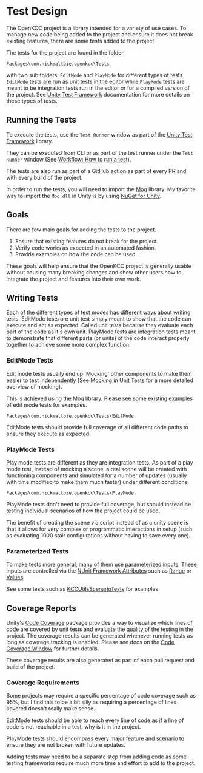 # Test Design

The OpenKCC project is a library intended for a variety of use cases.
To manage new code being added to the project and ensure it does not break
existing features, there are some tests added to the project.

The tests for the project are found in the folder

```text
Packages\com.nickmaltbie.openkcc\Tests
```

with two sub folders, `EditMode` and `PlayMode` for different types of
tests. `EditMode` tests are run as unit tests in the editor while `PlayMode`
tests are meant to be integration tests run in the editor or for a
compiled version of the project. See [Unity Test Framework](https://docs.unity3d.com/Packages/com.unity.test-framework@2.0/manual/index.html)
documentation for more details on these types of tests.

## Running the Tests

To execute the tests, use the `Test Runner` window as part of the
[Unity Test Framework](https://docs.unity3d.com/Packages/com.unity.test-framework@1.1/manual/index.html)
library.

They can be executed from CLI or as part of the test runner under
the `Test Runner` window (See [Workflow: How to run a test](https://docs.unity3d.com/Packages/com.unity.test-framework@1.1/manual/workflow-run-test.html)).

The tests are also run as part of a GitHub action as part of every
PR and with every build of the project.

In order to run the tests, you will need to import the [Moq](https://github.com/moq/moq)
library. My favorite way to import the `Moq.dll` in Unity is by using
[NuGet for Unity](https://github.com/GlitchEnzo/NuGetForUnity).

## Goals

There are few main goals for adding the tests to the project.

1. Ensure that existing features do not break for the project.
1. Verify code works as expected in an automated fashion.
1. Provide examples on how the code can be used.

These goals will help ensure that the OpenKCC project is generally usable
without causing many breaking changes and show other users how
to integrate the project and features into their own work.

## Writing Tests

Each of the different types of test modes has different ways about writing
tests. EditMode tests are unit test simply meant to show that the code can
execute and act as expected. Called unit tests because they evaluate
each part of the code as it's own unit. PlayMode tests are integration tests
meant to demonstrate that different parts (or units) of the code interact
properly together to achieve some more complex function.

### EditMode Tests

Edit mode tests usually end up 'Mocking' other components to make them
easier to test independently (See [Mocking in Unit Tests](https://microsoft.github.io/code-with-engineering-playbook/automated-testing/unit-testing/mocking/)
for a more detailed overview of mocking).

This is achieved using the [Moq](https://github.com/Moq/moq4) library. Please
see some existing examples of edit mode tests for examples.

```text
Packages\com.nickmaltbie.openkcc\Tests\EditMode
```

EditMode tests should provide full coverage of all different code paths to
ensure they execute as expected.

### PlayMode Tests

Play mode tests are different as they are integration tests.
As part of a play mode test, instead of mocking a scene, a real scene will
be created with functioning components and simulated for a number
of updates (usually with time modified to make them much faster) under
different conditions.

```text
Packages\com.nickmaltbie.openkcc\Tests\PlayMode
```

PlayMode tests don't need to provide full coverage, but should instead
be testing individual scenarios of how the project could be used.

The benefit of creating the scene via script instead of as a unity scene is that
it allows for very complex or programmatic interactions in setup (such as
evaluating 1000 stair configurations without having to save every one).

### Parameterized Tests

To make tests more general, many of them use parameterized inputs.
These inputs are controlled via the [NUnit Framework Attributes](https://docs.nunit.org/articles/nunit/writing-tests/attributes.html)
such as [Range](https://docs.nunit.org/articles/nunit/writing-tests/attributes/range.html)
or [Values](https://docs.nunit.org/articles/nunit/writing-tests/attributes/values.html).

See some tests such as [KCCUtilsScenarioTests](xref:nickmaltbie.OpenKCC.Tests.PlayMode.Utils.KCCUtilsScenarioTests)
for examples.

## Coverage Reports

Unity's [Code Coverage](https://docs.unity3d.com/Packages/com.unity.testtools.codecoverage@1.2/manual/index.html)
package provides a way to visualize which lines of code are covered
by unit tests and evaluate the quality of the testing in the project.
The coverage results can be generated whenever running tests
as long as coverage tracking is enabled. Please see docs on the
[Code Coverage Window](https://docs.unity3d.com/Packages/com.unity.testtools.codecoverage@1.2/manual/CodeCoverageWindow.html)
for further details.

These coverage results are also generated as part of each pull request and build
of the project.

### Coverage Requirements

Some projects may require a specific percentage of code coverage such as 95\%,
but I find this to be a bit silly as requiring a
percentage of lines covered doesn't really make sense.

EditMode tests should be able to reach every line of code
as if a line of code is not reachable in a test,
why is it in the project.

PlayMode tests should encompass every major feature
and scenario to ensure they are not broken with future
updates.

Adding tests may need to be a separate step from adding
code as some testing frameworks require much more
time and effort to add to the project.
